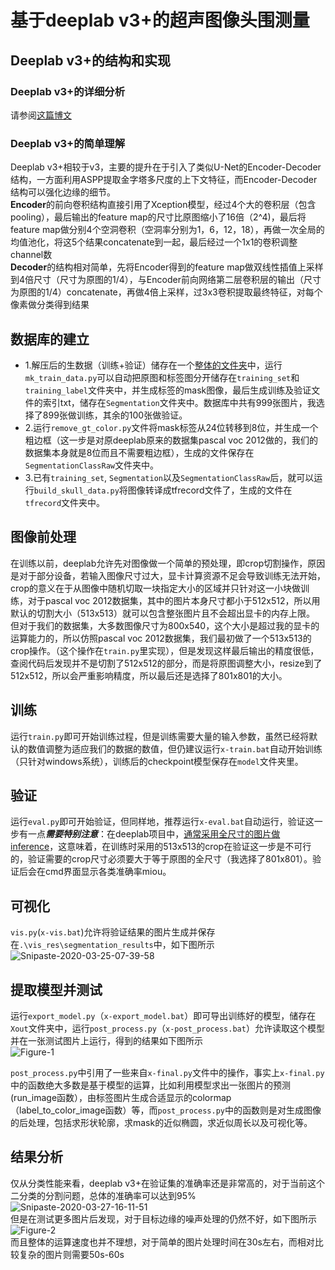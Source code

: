 # 基于deeplab v3+的超声图像头围测量

## Deeplab v3+的结构和实现
### Deeplab v3+的详细分析
请参阅[这篇博文](https://zhangbin0917.github.io/2018/06/03/Encoder-Decoder-with-Atrous-Separable-Convolution-for-Semantic-Image-Segmentation/)
### Deeplab v3+的简单理解
Deeplab v3+相较于v3，主要的提升在于引入了类似U-Net的Encoder-Decoder结构，一方面利用ASPP提取金字塔多尺度的上下文特征，而Encoder-Decoder结构可以强化边缘的细节。</br>
**Encoder**的前向卷积结构直接引用了Xception模型，经过4个大的卷积层（包含pooling），最后输出的feature map的尺寸比原图缩小了16倍（2^4)，最后将feature map做分别4个空洞卷积（空洞率分别为1，6，12，18），再做一次全局的均值池化，将这5个结果concatenate到一起，最后经过一个1x1的卷积调整channel数</br>
**Decoder**的结构相对简单，先将Encoder得到的feature map做双线性插值上采样到4倍尺寸（尺寸为原图的1/4），与Encoder前向网络第二层卷积层的输出（尺寸为原图的1/4）concatenate，再做4倍上采样，过3x3卷积提取最终特征，对每个像素做分类得到结果

## 数据库的建立
* 1.解压后的生数据（训练+验证）储存在一个[整体的文件夹](https://drive.google.com/open?id=1rWuVtATwO_Oe8vPIXIbwIkIeaB84zZr3)中，运行`mk_train_data.py`可以自动把原图和标签图分开储存在`training_set`和`training_label`文件夹中，并生成标签的mask图像，最后生成训练及验证文件的索引txt，储存在`Segmentation`文件夹中。数据库中共有999张图片，我选择了899张做训练，其余的100张做验证。
* 2.运行`remove_gt_color.py`文件将mask标签从24位转移到8位，并生成一个粗边框（这一步是对原deeplab原来的数据集pascal voc 2012做的，我们的数据集本身就是8位而且不需要粗边框），生成的文件保存在`SegmentationClassRaw`文件夹中。
* 3.已有`training_set`, `Segmentation`以及`SegmentationClassRaw`后，就可以运行`build_skull_data.py`将图像转译成tfrecord文件了，生成的文件在`tfrecord`文件夹中。

## 图像前处理
在训练以前，deeplab允许先对图像做一个简单的预处理，即crop切割操作，原因是对于部分设备，若输入图像尺寸过大，显卡计算资源不足会导致训练无法开始，crop的意义在于从图像中随机切取一块指定大小的区域并只针对这一小块做训练，对于pascal voc 2012数据集，其中的图片本身尺寸都小于512x512，所以用默认的切割大小（513x513）就可以包含整张图片且不会超出显卡的内存上限。
但对于我们的数据集，大多数图像尺寸为800x540，这个大小是超过我的显卡的运算能力的，所以仿照pascal voc 2012数据集，我们最初做了一个513x513的crop操作。（这个操作在`train.py`里实现），但是发现这样最后输出的精度很低，查阅代码后发现并不是切割了512x512的部分，而是将原图调整大小，resize到了512x512，所以会严重影响精度，所以最后还是选择了801x801的大小。

## 训练
运行`train.py`即可开始训练过程，但是训练需要大量的输入参数，虽然已经将默认的数值调整为适应我们的数据的数值，但仍建议运行`x-train.bat`自动开始训练（只针对windows系统），训练后的checkpoint模型保存在`model`文件夹里。

## 验证
运行`eval.py`即可开始验证，但同样地，推荐运行`x-eval.bat`自动运行，验证这一步有一点***需要特别注意***：在deeplab项目中，[通常采用全尺寸的图片做inference](https://github.com/tensorflow/models/issues/3939)，这意味着，在训练时采用的513x513的crop在验证这一步是不可行的，验证需要的crop尺寸必须要大于等于原图的全尺寸（我选择了801x801）。验证后会在cmd界面显示各类准确率miou。

## 可视化
`vis.py`(`x-vis.bat`)允许将验证结果的图片生成并保存在`.\vis_res\segmentation_results`中，如下图所示</br>
<img src="https://i.ibb.co/SBtx15S/Snipaste-2020-03-25-07-39-58.jpg" alt="Snipaste-2020-03-25-07-39-58" border="0"></br>

## 提取模型并测试
运行`export_model.py`（`x-export_model.bat`）即可导出训练好的模型，储存在`Xout`文件夹中，运行`post_process.py`（`x-post_process.bat`）允许读取这个模型并在一张测试图片上运行，得到的结果如下图所示</br>
<img src="https://i.ibb.co/hVTtdyM/Figure-1.png" alt="Figure-1" border="0"></br>

`post_process.py`中引用了一些来自`x-final.py`文件中的操作，事实上`x-final.py`中的函数绝大多数是基于模型的运算，比如利用模型求出一张图片的预测(run_image函数），由标签图片生成合适显示的colormap（label_to_color_image函数）等，而`post_process.py`中的函数则是对生成图像的后处理，包括求形状轮廓，求mask的近似椭圆，求近似周长以及可视化等。

## 结果分析
仅从分类性能来看，deeplab v3+在验证集的准确率还是非常高的，对于当前这个二分类的分割问题，总体的准确率可以达到95%</br>
<img src="https://i.ibb.co/XywDYP8/Snipaste-2020-03-27-16-11-51.jpg" alt="Snipaste-2020-03-27-16-11-51" border="0"></br>
但是在测试更多图片后发现，对于目标边缘的噪声处理的仍然不好，如下图所示</br>
<img src="https://i.ibb.co/SRZshLs/Figure-2.png" alt="Figure-2" border="0"></br>
而且整体的运算速度也并不理想，对于简单的图片处理时间在30s左右，而相对比较复杂的图片则需要50s-60s
